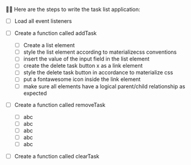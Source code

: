 🧑‍🍳 Here are the steps to write the task list application:

- [ ] Load all event listeners
- [ ] Create a function called addTask
  - [ ] Create a list element
  - [ ] style the list element according to materializecss conventions
  - [ ] insert the value of the input field in the list element
  - [ ] create the delete task button x as a link element
  - [ ] style the delete task button in accordance to materialize css
  - [ ] put a fontawesome icon inside the link element
  - [ ] make sure all elements have a logical parent/child relationship as expected
- [ ] Create a function called removeTask

  - [ ] abc
  - [ ] abc
  - [ ] abc
  - [ ] abc
  - [ ] abc

- [ ] Create a function called clearTask
